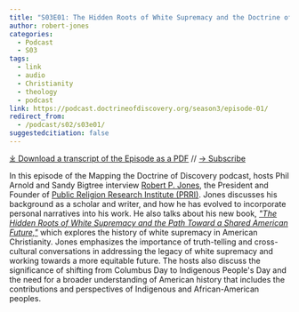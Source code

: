 ```yaml
---
title: "S03E01: The Hidden Roots of White Supremacy and the Doctrine of Christian Discovery an interview with Robert P. Jones"
author: robert-jones
categories:
  - Podcast
  - S03
tags:
  - link
  - audio
  - Christianity
  - theology
  - podcast
link: https://podcast.doctrineofdiscovery.org/season3/episode-01/
redirect_from:
  - /podcast/s02/s03e01/
suggestedcitiation: false
---
```

<div id="buzzsprout-player-13844623"></div><script src="https://www.buzzsprout.com/1926214/13844623-the-hidden-roots-of-white-supremacy-and-the-doctrine-of-christian-discovery-an-interview-with-robert-p-jones.js?container_id=buzzsprout-player-13844623&player=small" type="text/javascript" charset="utf-8"></script>


[⤓ Download a transcript of the Episode as a PDF](https://podcast.doctrineofdiscovery.org/assets/pdfs/S02E01-Hidden-Roots-White-Supremacy-Robert-P-Jones-PRRI-TRANSCRIPT.pdf) // [→ Subscribe](/subscribe/)

In this episode of the Mapping the Doctrine of Discovery podcast, hosts Phil Arnold and Sandy Bigtree interview [Robert P. Jones](https://www.prri.org/staff/robert-p-jones-ph-d/), the President and Founder of [Public Religion Research Institute (PRRI)](https://www.prri.org/). Jones discusses his background as a scholar and writer, and how he has evolved to incorporate personal narratives into his work. He also talks about his new book, [*"The Hidden Roots of White Supremacy and the Path Toward a Shared American Future,"*](https://bookshop.org/p/books/the-hidden-roots-of-white-supremacy-and-the-path-to-a-shared-american-future-robert-p-jones/19726759?aid=56272&ean=9781668009512&listref=whitetoolong-newsletter-bookshelf) which explores the history of white supremacy in American Christianity. Jones emphasizes the importance of truth-telling and cross-cultural conversations in addressing the legacy of white supremacy and working towards a more equitable future. The hosts also discuss the significance of shifting from Columbus Day to Indigenous People's Day and the need for a broader understanding of American history that includes the contributions and perspectives of Indigenous and African-American peoples.